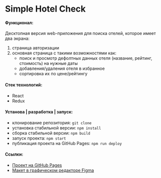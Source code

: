 # Simple Hotel Check

#### Функционал:
Десктопная версия web-приложения для поиска отелей, которое имеет два экрана:
1. cтраница авторизации 
2. основная cтраница с такими возможностями как:
    - поиск и просмотр дефолтных данных отеля (название, рейтинг, стоимость) на нужные даты
    - добавления/удаления отеля в избранное 
    - сортировка их по цене/рейтингу 

#### Стек технологий:
* React
* Redux

#### Установа | разработка | запуск:
* клонирование репозитория: `git clone`
* установка стабильной версии: `npm install`
* сборка стабильной версии: `npm build`
* запуск проекта: `npm start`
* публикация проекта на GitHub Pages: `npm run deploy`

#### Ссылки:
* [Проект на GitHub Pages](https://mashamoreva.github.io/simple-hotel-check/)
* [Макет в графическом редакторе Figma](https://www.figma.com/file/PxI4ycD6GMGSpxOZ2NbFBO/React-Test%2FSimple-Hotel-Check-(Copy)?node-id=0%3A1)

